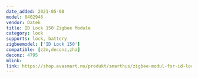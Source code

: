 ```yaml
---
date_added: 2021-05-08
model: 0402946
vendor: Datek
title: ID Lock 150 Zigbee Module
category: lock
supports: lock, battery
zigbeemodel: ['ID Lock 150']
compatible: [z2m,deconz,zha]
deconz: 4795
mlink: 
link: https://shop.evasmart.no/produkt/smarthus/zigbee-modul-for-id-lock
---
```


